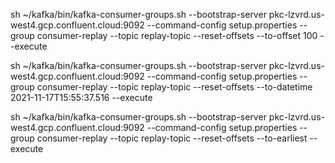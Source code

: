 sh ~/kafka/bin/kafka-consumer-groups.sh --bootstrap-server pkc-lzvrd.us-west4.gcp.confluent.cloud:9092 --command-config setup.properties --group consumer-replay --topic replay-topic --reset-offsets --to-offset 100 --execute

sh ~/kafka/bin/kafka-consumer-groups.sh --bootstrap-server pkc-lzvrd.us-west4.gcp.confluent.cloud:9092 --command-config setup.properties --group consumer-replay --topic replay-topic --reset-offsets --to-datetime 2021-11-17T15:55:37.516 --execute

sh ~/kafka/bin/kafka-consumer-groups.sh --bootstrap-server pkc-lzvrd.us-west4.gcp.confluent.cloud:9092 --command-config setup.properties --group consumer-replay --topic replay-topic --reset-offsets --to-earliest --execute